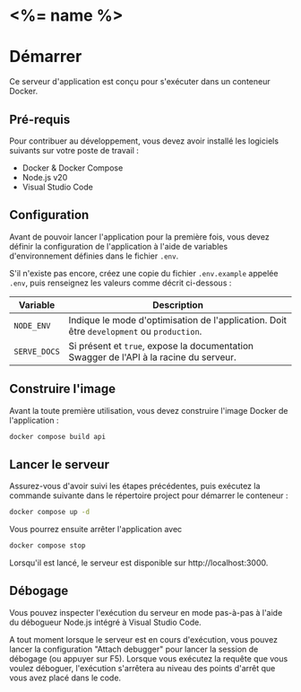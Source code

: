 # <%= name %>

# Démarrer

Ce serveur d'application est conçu pour s'exécuter dans un conteneur Docker.

## Pré-requis

Pour contribuer au développement, vous devez avoir installé les logiciels suivants sur votre poste de travail :

- Docker & Docker Compose
- Node.js v20
- Visual Studio Code

## Configuration

Avant de pouvoir lancer l'application pour la première fois, vous devez définir la configuration de l'application à l'aide de variables d'environnement définies dans le fichier `.env`.

S'il n'existe pas encore, créez une copie du fichier `.env.example` appelée `.env`, puis renseignez les valeurs comme décrit ci-dessous :

| Variable     | Description                                                                               |
| ------------ | ----------------------------------------------------------------------------------------- |
| `NODE_ENV`   | Indique le mode d'optimisation de l'application. Doit être `development` ou `production`. |
| `SERVE_DOCS` | Si présent et `true`, expose la documentation Swagger de l'API à la racine du serveur.    |

## Construire l'image

Avant la toute première utilisation, vous devez construire l'image Docker de l'application :

```sh
docker compose build api
```

## Lancer le serveur

Assurez-vous d'avoir suivi les étapes précédentes, puis exécutez la commande suivante dans le répertoire project pour démarrer le conteneur :

```sh
docker compose up -d
```

Vous pourrez ensuite arrêter l'application avec

```sh
docker compose stop
```

Lorsqu'il est lancé, le serveur est disponible sur http://localhost:3000.

## Débogage

Vous pouvez inspecter l'exécution du serveur en mode pas-à-pas à l'aide du débogueur Node.js intégré à Visual Studio Code.

A tout moment lorsque le serveur est en cours d'exécution, vous pouvez lancer la configuration "Attach debugger" pour lancer la session de débogage (ou appuyer sur F5). Lorsque vous exécutez la requête que vous voulez déboguer, l'exécution s'arrêtera au niveau des points d'arrêt que vous avez placé dans le code.
